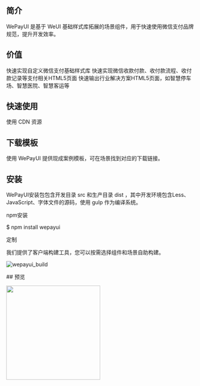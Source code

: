 ## 简介
WePayUI 是基于 WeUI 基础样式库拓展的场景组件，用于快速使用微信支付品牌规范，提升开发效率。

## 价值

快速实现自定义微信支付基础样式库
快速实现微信收款付款、收付款流程、收付款记录等支付相关HTML5页面
快速输出行业解决方案HTML5页面，如智慧停车场、智慧医院、智慧客运等

## 快速使用

使用 CDN 资源
<!-- WePayUI 核心CSS 文件，压缩版 -->
<link rel="stylesheet" href="https://wx.gtimg.com/res/css/wepayui/0.0.1/wepayui.min.css">

<!-- WePayUI 核心CSS 文件，未压缩版，含less源码预览 -->
<link rel="stylesheet" href="https://wx.gtimg.com/res/css/wepayui/0.0.1/wepayui.css">

## 下载模板

使用 WePayUI 提供现成案例模板，可在场景找到对应的下载链接。

## 安装

WePayUI安装包包含开发目录 src 和生产目录 dist ，其中开发环境包含Less、JavaScript、字体文件的源码，使用 gulp 作为编译系统。

npm安装

$ npm install wepayui

定制

我们提供了客户端构建工具，您可以按需选择组件和场景自助构建。
<p>
    <img src="https://wepayui.github.io/img/wepayui_build.gif" alt="wepayui_build" class="wepayui-build-show">
</p>
## 预览
<p>
<img width="250" height="250" src="https://wepayui.github.io/img/code.png">
</p>
